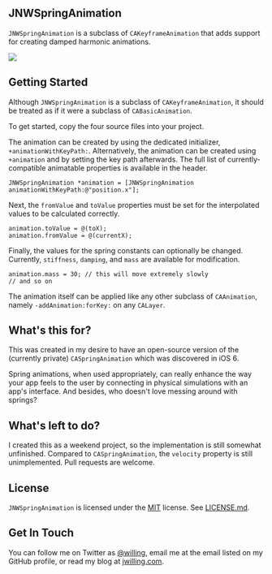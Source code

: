 ## JNWSpringAnimation ##
`JNWSpringAnimation` is a subclass of `CAKeyframeAnimation` that adds support for creating damped harmonic animations.

![](http://jwilling.com/serve/github/jnwspringanimation/preview.gif)

## Getting Started ##
Although `JNWSpringAnimation` is a subclass of `CAKeyframeAnimation`, it should be treated as if it were a subclass of `CABasicAnimation`. 

To get started, copy the four source files into your project.

The animation can be created by using the dedicated initializer, `+animationWithKeyPath:`. Alternatively, the animation can be created using `+animation` and by setting the key path afterwards. The full list of currently-compatible animatable properties is available in the header.

```objc
JNWSpringAnimation *animation = [JNWSpringAnimation animationWithKeyPath:@"position.x"];
```

Next, the `fromValue` and `toValue` properties must be set for the interpolated values to be calculated correctly.

```objc
animation.toValue = @(toX);
animation.fromValue = @(currentX);
```

Finally, the values for the spring constants can optionally be changed. Currently, `stiffness`, `damping`, and `mass` are available for modification.

```objc
animation.mass = 30; // this will move extremely slowly
// and so on
```

The animation itself can be applied like any other subclass of `CAAnimation`, namely `-addAnimation:forKey:` on any `CALayer`.

## What's this for? ##

This was created in my desire to have an open-source version of the (currently private) `CASpringAnimation` which was discovered in iOS 6.

Spring animations, when used appropriately, can really enhance the way your app feels to the user by connecting in physical simulations with an app's interface. And besides, who doesn't love messing around with springs?

## What's left to do? ##

I created this as a weekend project, so the implementation is still somewhat unfinished. Compared to `CASpringAnimation`, the `velocity` property is still unimplemented. Pull requests are welcome.

## License ##
`JNWSpringAnimation` is licensed under the [MIT](http://opensource.org/licenses/MIT) license. See [LICENSE.md](LICENSE.md).


## Get In Touch ##
You can follow me on Twitter as [@willing](http://twitter.com/willing), email me at the email listed on my GitHub profile, or read my blog at [jwilling.com](http://www.jwilling.com).
